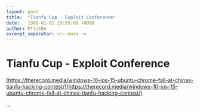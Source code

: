 ```yaml
---
layout: post
title:  "Tianfu Cup - Exploit Conference"
date:   1990-01-01 19:55:00 +0000
author: PfiatDe
excerpt_separator: <!--more-->
---
```


# Tianfu Cup - Exploit Conference

[https://therecord.media/windows-10-ios-15-ubuntu-chrome-fall-at-chinas-tianfu-hacking-contest/](https://therecord.media/windows-10-ios-15-ubuntu-chrome-fall-at-chinas-tianfu-hacking-contest/)

...
<!--more-->
